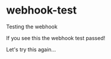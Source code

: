 # webhook-test
Testing the webhook

If you see this the webhook test passed!

Let's try this again...
